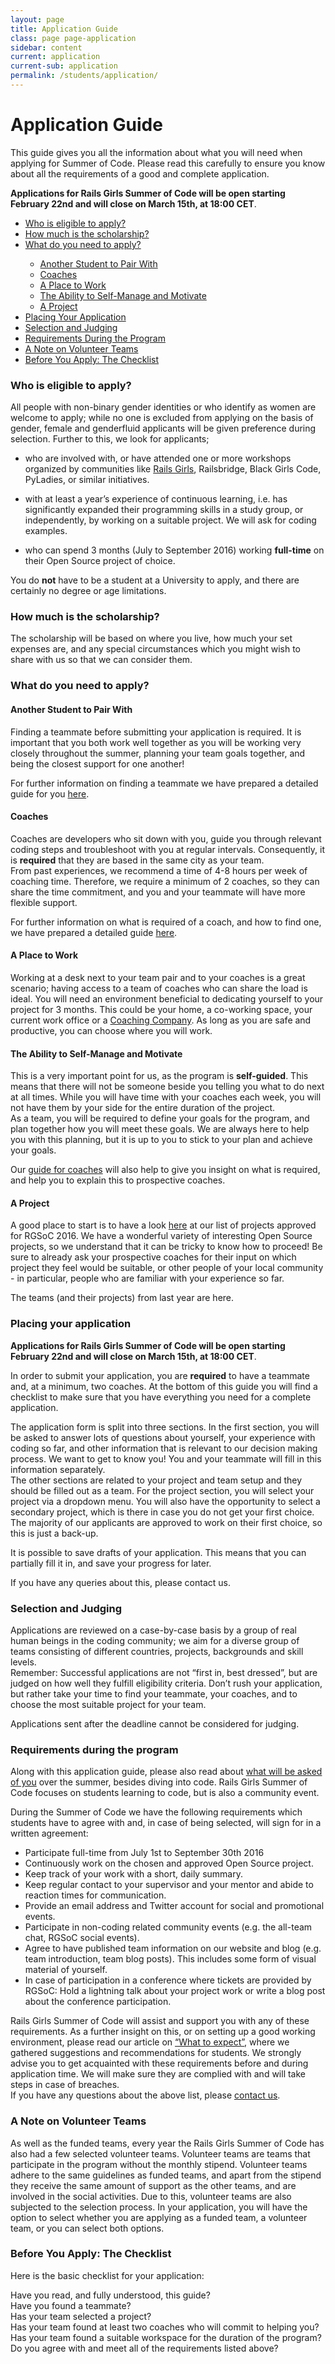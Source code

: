 ```yaml
---
layout: page
title: Application Guide
class: page page-application
sidebar: content
current: application
current-sub: application
permalink: /students/application/
---
```


<h1>Application Guide</h1>

<p>This guide gives you all the information about what you will need when applying for Summer of Code. Please read this carefully to ensure you know about all the requirements of a good and complete application.</p>

**Applications for Rails Girls Summer of Code will be open starting February 22nd and will close on March 15th, at 18:00 CET**.

<ul>
  <li><a href="#eligibility">Who is eligible to apply?</a></li>
  <li><a href="#stipend">How much is the scholarship?</a></li>
  <li><a href="#components">What do you need to apply?</a></li>
    <ul>
      <li><a href="#pair">Another Student to Pair With</a></li>
      <li><a href="#coaches">Coaches</a></li>
      <li><a href="#workplace">A Place to Work</a></li>
      <li><a href="#self-mgmt">The Ability to Self-Manage and Motivate</a></li>
      <li><a href="#project">A Project</a></li>
    </ul>
  
  <li><a href="#place-application">Placing Your Application</a></li>
  <li><a href="#selection">Selection and Judging</a></li>
  <li><a href="#requirements-program">Requirements During the Program</a></li>
  <li><a href="#volunteer-teams">A Note on Volunteer Teams</a></li>
  <li><a href="#checklist">Before You Apply: The Checklist</a></li>
</ul>


<h3 id="eligibility">Who is eligible to apply?</h3>

All people with non-binary gender identities or who identify as women are welcome to apply; while no one is excluded from applying on the basis of gender, female and genderfluid applicants will be given preference during selection. Further to this, we look for applicants;

* who are involved with, or have attended one or more workshops organized by communities like <a href="http://railsgirls.com/">Rails Girls</a>, Railsbridge, Black Girls Code, PyLadies, or similar initiatives.
  
* with at least a year’s experience of continuous learning, i.e. has significantly expanded their programming skills in a study group, or independently, by working on a suitable project. We will ask for coding examples.

* who can spend 3 months (July to September 2016) working **full-time** on their Open Source project of choice.

You do **not** have to be a student at a University to apply, and there are certainly no degree or age limitations.  

<h3 id="stipend">How much is the scholarship?</h3>

The scholarship will be based on where you live, how much your set expenses are, and any special circumstances which you might wish to share with us so that we can consider them.

<h3 id="components">What do you need to apply?</h3>

<h4 id="pair">Another Student to Pair With</h4>

Finding a teammate before submitting your application is required. It is important that you both work well together as you will be working very closely throughout the summer, planning your team goals together, and being the closest support for one another!  

For further information on finding a teammate we have prepared a detailed guide for you <a href="/students/find-your-team">here</a>. 


<h4 id="coaches">Coaches</h4>

Coaches are developers who sit down with you, guide you through relevant coding steps and troubleshoot with you at regular intervals. Consequently, it is **required** that they are based in the same city as your team.  
From past experiences, we recommend a time of 4-8 hours per week of coaching time. Therefore, we require a minimum of 2 coaches, so they can share the time commitment, and you and your teammate will have more flexible support.  

For further information on what is required of a coach, and how to find one, we have prepared a detailed guide <a href="/students/find-your-team">here</a>. 


<h4 id="workplace">A Place to Work</h4>

Working at a desk next to your team pair and to your coaches is a great scenario; having access to a team of coaches who can share the load is ideal. You will need an environment beneficial to dedicating yourself to your project for 3 months.
This could be your home, a co-working space, your current work office or a <a href="/guide/coaching-company/">Coaching Company</a>. As long as you are safe and productive, you can choose where you will work.


<h4 id="self-mgmt">The Ability to Self-Manage and Motivate</h4>

This is a very important point for us, as the program is **self-guided**. This means that there will not be someone beside you telling you what to do next at all times. While you will have time with your coaches each week, you will not have them by your side for the entire duration of the project.  
As a team, you will be required to define your goals for the program, and plan together how you will meet these goals. We are always here to help you with this planning, but it is up to you to stick to your plan and achieve your goals.  

Our <a href="/guide/coaching/">guide for coaches</a> will also help to give you insight on what is required, and help you to explain this to prospective coaches.

<h4 id="project">A Project</h4>

A good place to start is to have a look <a href="https://teams.railsgirlssummerofcode.org/projects">here</a> at our list of projects approved for RGSoC 2016. We have a wonderful variety of interesting Open Source projects, so we understand that it can be tricky to know how to proceed! Be sure to already ask your prospective coaches for their input on which project they feel would be suitable, or other people of your local community - in particular, people who are familiar with your experience so far.  
<!-- ADD LINK -->
The teams (and their projects) from last year are here. 

<h3 id="place-application">Placing your application</h3>

**Applications for Rails Girls Summer of Code will be open starting February 22nd and will close on March 15th, at 18:00 CET**.

In order to submit your application, you are **required** to have a teammate and, at a minimum, two coaches. At the bottom of this guide you will find a checklist to make sure that you have everything you need for a complete application.

The application form is split into three sections. In the first section, you will be asked to answer lots of questions about yourself, your experience with coding so far, and other information that is relevant to our decision making process. We want to get to know you! You and your teammate will fill in this information separately.  
The other sections are related to your project and team setup and they should be filled out as a team. For the project section, you will select your project via a dropdown menu. You will also have the opportunity to select a secondary project, which is there in case you do not get your first choice. The majority of our applicants are approved to work on their first choice, so this is just a back-up.  

It is possible to save drafts of your application. This means that you can partially fill it in, and save your progress for later. 

If you have any queries about this, please contact us.

<h3 id="selection">Selection and Judging</h3>

Applications are reviewed on a case-by-case basis by a group of real human beings in the coding community; we aim for a diverse group of teams consisting of different countries, projects, backgrounds and skill levels.  
Remember: Successful applications are not “first in, best dressed”, but are judged on how well they fulfill eligibility criteria. Don’t rush your application, but rather take your time to find your teammate, your coaches, and to choose the most suitable project for your team.  

Applications sent after the deadline cannot be considered for judging.

<h3 id="requirements-program">Requirements during the program</h3>

Along with this application guide, please also read about <a href="/students/todo/">what will be asked of you</a> over the summer, besides diving into code. Rails Girls Summer of Code focuses on students learning to code, but is also a community event.  

During the Summer of Code we have the following requirements which students have to agree with and, in case of being selected, will sign for in a written agreement:

* Participate full-time from July 1st to September 30th 2016
* Continuously work on the chosen and approved Open Source project.
* Keep track of your work with a short, daily summary.
* Keep regular contact to your supervisor and your mentor and abide to reaction times for communication.
* Provide an email address and Twitter account for social and promotional events.
* Participate in non-coding related community events (e.g. the all-team chat, RGSoC social events).
* Agree to have published team information on our website and blog (e.g. team introduction, team blog posts). This includes some form of visual material of yourself.
* In case of participation in a conference where tickets are provided by RGSoC: Hold a lightning talk about your project work or write a blog post about the conference participation.

Rails Girls Summer of Code will assist and support you with any of these requirements. As a further insight on this, or on setting up a good working environment, please read our article on <a href="/students/todo/">“What to expect”</a>, where we gathered suggestions and recommendations for students.
We strongly advise you to get acquainted with these requirements before and during application time. We will make sure they are complied with and will take steps in case of breaches.  
If you have any questions about the above list, please <a href="mailto:summer-of-code@railsgirls.com">contact us</a>.

<h3 id="volunteer-teams">A Note on Volunteer Teams</h3>

As well as the funded teams, every year the Rails Girls Summer of Code has also had a few selected volunteer teams. Volunteer teams are teams that participate in the program without the monthly stipend. 
Volunteer teams adhere to the same guidelines as funded teams, and apart from the stipend they receive the same amount of support as the other teams, and are involved in the social activities. 
Due to this, volunteer teams are also subjected to the selection process. In your application, you will have the option to select whether you are applying as a funded team, a volunteer team, or you can select both options. 

<h3 id="volunteer-teams">Before You Apply: The Checklist</h3>

Here is the basic checklist for your application:

<span class="glyphicon glyphicon-unchecked"></span> Have you read, and fully understood, this guide?  
<span class="glyphicon glyphicon-unchecked"></span> Have you found a teammate?  
<span class="glyphicon glyphicon-unchecked"></span> Has your team selected a project?  
<span class="glyphicon glyphicon-unchecked"></span> Has your team found at least two coaches who will commit to helping you?  
<span class="glyphicon glyphicon-unchecked"></span> Has your team found a suitable workspace for the duration of the program?  
<span class="glyphicon glyphicon-unchecked"></span> Do you agree with and meet all of the requirements listed above?  



